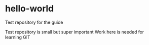 # hello-world
Test repository for the guide

Test repository is small but super important
Work here is needed for learning GIT
